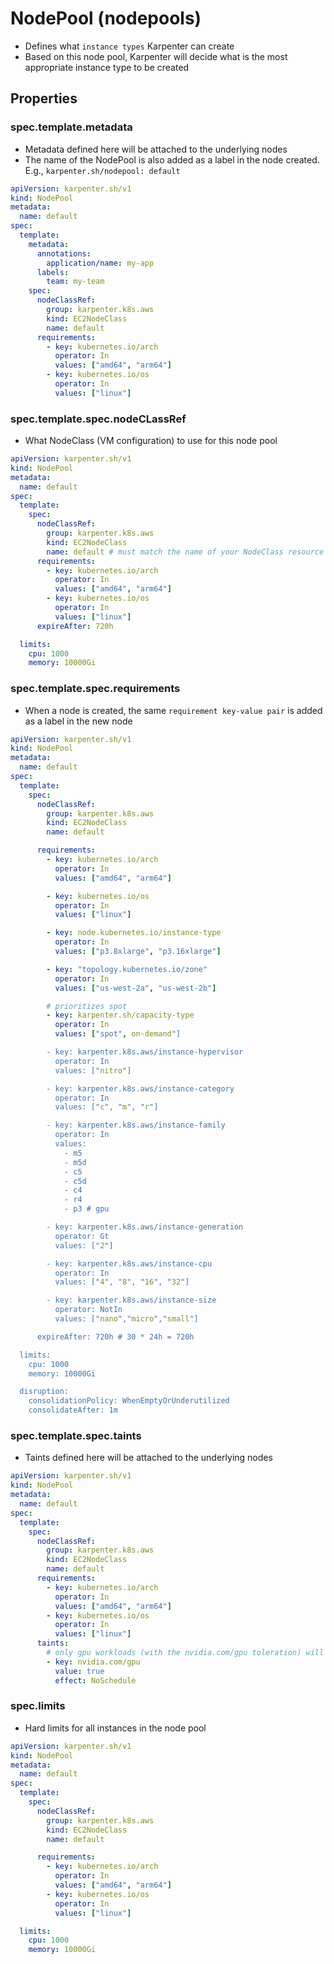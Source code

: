 # NodePool (nodepools)

- Defines what `instance types` Karpenter can create
- Based on this node pool, Karpenter will decide what is the most appropriate instance type to be created

## Properties

### spec.template.metadata

- Metadata defined here will be attached to the underlying nodes
- The name of the NodePool is also added as a label in the node created. E.g., `karpenter.sh/nodepool: default`

```yaml
apiVersion: karpenter.sh/v1
kind: NodePool
metadata:
  name: default
spec:
  template:
    metadata:
      annotations:
        application/name: my-app
      labels:
        team: my-team
    spec:
      nodeClassRef:
        group: karpenter.k8s.aws
        kind: EC2NodeClass
        name: default
      requirements:
        - key: kubernetes.io/arch
          operator: In
          values: ["amd64", "arm64"]
        - key: kubernetes.io/os
          operator: In
          values: ["linux"]
```

### spec.template.spec.nodeCLassRef

- What NodeClass (VM configuration) to use for this node pool

```yaml
apiVersion: karpenter.sh/v1
kind: NodePool
metadata:
  name: default
spec:
  template:
    spec:
      nodeClassRef:
        group: karpenter.k8s.aws
        kind: EC2NodeClass
        name: default # must match the name of your NodeClass resource
      requirements:
        - key: kubernetes.io/arch
          operator: In
          values: ["amd64", "arm64"]
        - key: kubernetes.io/os
          operator: In
          values: ["linux"]
      expireAfter: 720h

  limits:
    cpu: 1000
    memory: 10000Gi
```

### spec.template.spec.requirements

- When a node is created, the same `requirement key-value pair` is added as a label in the new node

```yaml
apiVersion: karpenter.sh/v1
kind: NodePool
metadata:
  name: default
spec:
  template:
    spec:
      nodeClassRef:
        group: karpenter.k8s.aws
        kind: EC2NodeClass
        name: default

      requirements:
        - key: kubernetes.io/arch
          operator: In
          values: ["amd64", "arm64"]

        - key: kubernetes.io/os
          operator: In
          values: ["linux"]

        - key: node.kubernetes.io/instance-type
          operator: In
          values: ["p3.8xlarge", "p3.16xlarge"]

        - key: "topology.kubernetes.io/zone"
          operator: In
          values: ["us-west-2a", "us-west-2b"]

        # prioritizes spot
        - key: karpenter.sh/capacity-type
          operator: In
          values: ["spot", on-demand"]

        - key: karpenter.k8s.aws/instance-hypervisor
          operator: In
          values: ["nitro"]

        - key: karpenter.k8s.aws/instance-category
          operator: In
          values: ["c", "m", "r"]

        - key: karpenter.k8s.aws/instance-family
          operator: In
          values:
            - m5
            - m5d
            - c5
            - c5d
            - c4
            - r4
            - p3 # gpu

        - key: karpenter.k8s.aws/instance-generation
          operator: Gt
          values: ["2"]

        - key: karpenter.k8s.aws/instance-cpu
          operator: In
          values: ["4", "8", "16", "32"]

        - key: karpenter.k8s.aws/instance-size
          operator: NotIn
          values: ["nano","micro","small"]

      expireAfter: 720h # 30 * 24h = 720h

  limits:
    cpu: 1000
    memory: 10000Gi

  disruption:
    consolidationPolicy: WhenEmptyOrUnderutilized
    consolidateAfter: 1m
```

### spec.template.spec.taints

- Taints defined here will be attached to the underlying nodes

```yaml
apiVersion: karpenter.sh/v1
kind: NodePool
metadata:
  name: default
spec:
  template:
    spec:
      nodeClassRef:
        group: karpenter.k8s.aws
        kind: EC2NodeClass
        name: default
      requirements:
        - key: kubernetes.io/arch
          operator: In
          values: ["amd64", "arm64"]
        - key: kubernetes.io/os
          operator: In
          values: ["linux"]
      taints:
        # only gpu workloads (with the nvidia.com/gpu toleration) will run on the node
        - key: nvidia.com/gpu
          value: true
          effect: NoSchedule
```

### spec.limits

- Hard limits for all instances in the node pool

```yaml
apiVersion: karpenter.sh/v1
kind: NodePool
metadata:
  name: default
spec:
  template:
    spec:
      nodeClassRef:
        group: karpenter.k8s.aws
        kind: EC2NodeClass
        name: default

      requirements:
        - key: kubernetes.io/arch
          operator: In
          values: ["amd64", "arm64"]
        - key: kubernetes.io/os
          operator: In
          values: ["linux"]

  limits:
    cpu: 1000
    memory: 10000Gi
```
